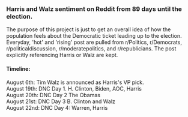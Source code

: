 ### Harris and Walz sentiment on Reddit from 89 days until the election.
The purpose of this project is just to get an overall idea of how the population feels about the Democratic ticket leading up to the election. Everyday, 'hot' and 'rising' post are pulled from r/Politics, r/Democrats, r/politicaldiscussion, r/moderatepolitics, and r/republicians. The post explicitly referencing Harris or Walz are kept. 

#### Timeline: 
August 6th: Tim Walz is announced as Harris's VP pick.\
August 19th: DNC Day 1. H. Clinton, Biden, AOC, Harris\
August 20th: DNC Day 2 The Obamas\
August 21st: DNC Day 3 B. Clinton and Walz\
August 22nd: DNC Day 4: Warren, Harris


